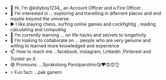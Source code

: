 - 👋 Hi, I’m @lollyboy1234,, an Account Officer and a Fire Officer . 
- 👀 I’m interested in ... exploring and travelling in diferrent places and and maybe beyond the universe.
- ▶️ I like playing chess, surfing online games and cockfightig , reading calculating and computing 
- 🌱 I’m currently learning ... on  life hacks and secrets to longetivity
- 💞️ I’m looking to collaborate on ... people who are very genuine and willing to learned more knowledged and experience
- 📫 How to reach me ...facebook, instagram, Linkedin ,Pinterest and Tumblr an X
- 😄 Pronouns: ...Sprakolong Parotparotmo😘❤️😍😊👌
- ⚡ Fun fact: ...pak ganern

<!---
lollyboy1234/lollyboy1234 is a ✨ special ✨ repository because its `README.md` (this file) appears on your GitHub profile.
You can click the Preview link to take a look at your changes.
--->
